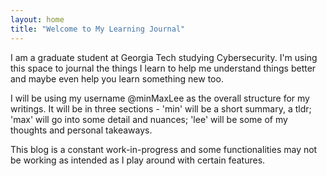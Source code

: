 ```yaml
---
layout: home
title: "Welcome to My Learning Journal"
---
```


I am a graduate student at Georgia Tech studying Cybersecurity. I'm using this space to journal the things I learn to help me understand things better and maybe even help you learn something new too. 

I will be using my username @minMaxLee as the overall structure for my writings. It will be in three sections - 'min' will be a short summary, a tldr; 'max' will go into some detail and nuances; 'lee' will be some of my thoughts and personal takeaways. 

This blog is a constant work-in-progress and some functionalities may not be working as intended as I play around with certain features. 